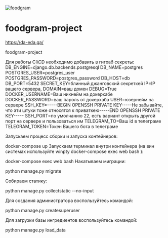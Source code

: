 ![foodgram](https://github.com/TheZavitaev/foodgram-project/workflows/foodgram/badge.svg)
# foodgram-project
https://da-eda.ga/


foodgram-project


Для работы CI\CD необходимо добавить в гитхаб секреты:
DB_ENGINE=django.db.backends.postgresql
DB_NAME=postgres
POSTGRES_USER=postgres_user
POSTGRES_PASSWORD=postgres_password
DB_HOST=db
DB_PORT=5432
SECRET_KEY=блинный джанговский секреткей
IP=IP вашего сервера,
DOMAIN=ваш домен
DEBUG=True
DOCKER_USERNAME=Ваш никнейм на докерхабе
DOCKER_PASSWORD=ваш пароль от докерхаба
USER=юзернейм на сервере
SSH_KEY=-----BEGIN OPENSSH PRIVATE KEY-----Не забывайте, что эти штуки тоже относятся к приваткею-----END OPENSSH PRIVATE KEY-----
SSH_PORT=по умолчанию 22, есть вариант открыть другой порт на сервере и пользоваться им
TELEGRAM_TO=Ваш id в телеграме
TELEGRAM_TOKEN=Токен Вашего бота в телеграме

Запускаем процесс сборки и запуска контейнеров:

docker-compose up
Запускаем терминал внутри контейнера (на вин системах используйте winpty docker-compose exec web bash ):

docker-compose exec web bash
Накатываем миграции:

python manage.py migrate

Собираем статику:

python manage.py collectstatic --no-input

Для создания администратора воспользуйтесь командой:

python manage.py createsuperuser

Для загрузки базы ингредиентов воспользуйтесь командой:

python manage.py load_data
